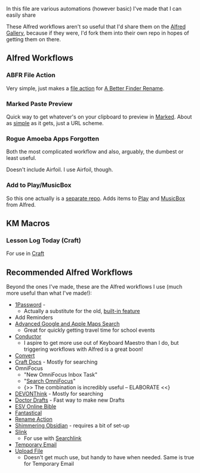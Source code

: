 In this file are various automations (however basic) I've made that I can easily share

These Alfred workflows aren't so useful that I'd share them on the [Alfred Gallery](https://alfred.app), because if they were, I'd fork them into their own repo in hopes of getting them on there.

## Alfred Workflows



### ABFR File Action

Very simple, just makes a [file action][alfredfileaction] for [A Better Finder Rename](http://www.publicspace.net/ABetterFinderRename/index.html).

### Marked Paste Preview

Quick way to get whatever's on your clipboard to preview in [Marked](https://marked2app.com). About as [simple](https://marked2app.com/help/URL_Handler.html#paste) as it gets, just a URL scheme.

### Rogue Amoeba Apps Forgotten

Both the most complicated workflow and also, arguably, the dumbest or least useful.

Doesn't include Airfoil. I use Airfoil, though.

### Add to Play/MusicBox

So this one actually is a [separate repo](https://github.com/mrehler/alfred-play-musicbox-workflow). Adds items to [Play](https://apps.apple.com/us/app/id1596506190) and [MusicBox](https://apps.apple.com/us/app/id1614730313) from Alfred.


## KM Macros

### Lesson Log Today (Craft)

For use in [Craft][craftapp]

## Recommended Alfred Workflows

Beyond the ones I've made, these are the Alfred workflows I use (much more useful than what I've made!):

- [1Password](https://alfred.app/workflows/alfredapp/1password) - 
    + Actually a substitute for the old, [built-in feature](https://www.alfredapp.com/help/features/1password/)
- Add Reminders
- [Advanced Google and Apple Maps Search](https://github.com/stuartcryan/advanced-google-maps-alfred-workflow)
    + Great for quickly getting travel time for school events
- [Conductor](https://www.thoughtasylum.com/2022/04/22/an-update-to-the-conductor-workflow/)
    + I aspire to get more use out of Keyboard Maestro than I do, but triggering workflows with Alfred is a great boon!
- [Convert](https://github.com/deanishe/alfred-convert)
- [Craft Docs](https://github.com/kudrykv/alfred-craftdocs-searchindex) - Mostly for searching
- OmniFocus
    + "New OmniFocus Inbox Task"
    + "[Search OmniFocus](https://github.com/rhydlewis/alfred-search-omnifocus)"
    + {>> The combination is incredibly useful – ELABORATE <<}
- [DEVONThink](https://github.com/dvcrn/alfred-devonthink) - Mostly for searching
- [Doctor Drafts](https://doctordrafts.thoughtasylum.com) - Fast way to make new Drafts
- [ESV Online Bible](https://github.com/emmanueljl/ESV-Bible-Alfred-workflow)
- [Fantastical](https://github.com/robb/Fantastical-Alfred-Workflow)
- [Rename Action](https://alfred.app/workflows/vitor/rename-action/)
- [Shimmering Obsidian](https://github.com/chrisgrieser/shimmering-obsidian) - requires a bit of set-up
- [Slink](https://www.thoughtasylum.com/alfred/alfred_slink_for_searchlink/)
    + For use with [Searchlink](https://www.searchlink.ai/manufacturing)
- [Temporary Email](https://alfred.app/workflows/vitor/temporary-email)
- [Upload File](https://alfred.app/workflows/vitor/upload-file/)
    + Doesn't get much use, but handy to have when needed. Same is true for Temporary Email


[alfredfileaction]: https://www.alfredapp.com/blog/tips-and-tricks/file-actions-from-alfred-or-finder/
[craftapp]: https://www.craft.do